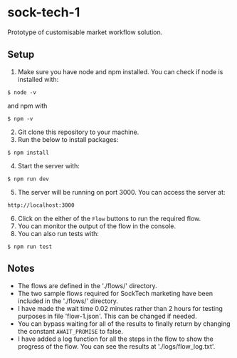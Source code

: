 # sock-tech-1

Prototype of customisable market workflow solution.

## Setup

1. Make sure you have node and npm installed. You can check if node is installed with:

```$ node -v```

and npm with

```$ npm -v```

2. Git clone this repository to your machine.
3. Run the below to install packages:

```$ npm install```

4. Start the server with:

```$ npm run dev```

5. The server will be running on port 3000. You can access the server at:

```http://localhost:3000```

6. Click on the either of the `Flow` buttons to run the required flow.
7. You can monitor the output of the flow in the console.
8. You can also run tests with:

```$ npm run test```

## Notes

* The flows are defined in the './flows/' directory.
* The two sample flows required for SockTech marketing have been included in the './flows/' directory.
* I have made the wait time 0.02 minutes rather than 2 hours for testing purposes in file 'flow-1.json'. This can be changed if needed.
* You can bypass waiting for all of the results to finally return by changing the constant `AWAIT_PROMISE` to false.
* I have added a log function for all the steps in the flow to show the progress of the flow. You can see the results at './logs/flow_log.txt'.

